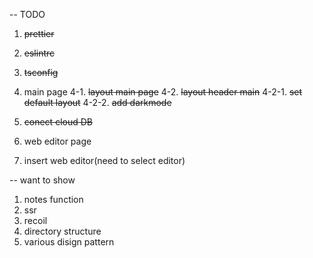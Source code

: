 -- TODO

1. ~~prettier~~
2. ~~eslintrc~~
3. ~~tsconfig~~
4. main page
   4-1. ~~layout main page~~
   4-2. ~~layout header main~~
   4-2-1. ~~set default layout~~
   4-2-2. ~~add darkmode~~
5. ~~conect cloud DB~~
6. web editor page

7. insert web editor(need to select editor)

-- want to show

1. notes function
2. ssr
3. recoil
4. directory structure
5. various disign pattern

